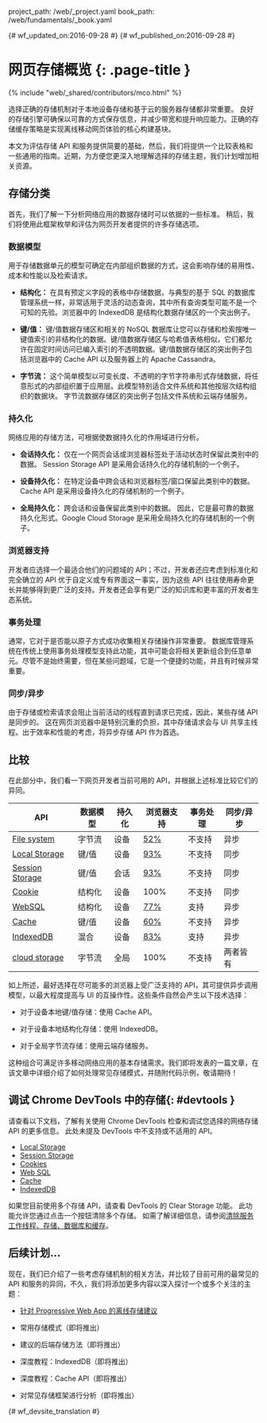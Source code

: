 project_path: /web/_project.yaml
book_path: /web/fundamentals/_book.yaml

{# wf_updated_on:2016-09-28 #}
{# wf_published_on:2016-09-28 #}

# 网页存储概览 {: .page-title }

{% include "web/_shared/contributors/mco.html" %}

选择正确的存储机制对于本地设备存储和基于云的服务器存储都非常重要。
良好的存储引擎可确保以可靠的方式保存信息，并减少带宽和提升响应能力。正确的存储缓存策略是实现离线移动网页体验的核心构建基块。
 

本文为评估存储 API 和服务提供简要的基础，然后，我们将提供一个比较表格和一些通用的指南。近期，为方便您更深入地理解选择的存储主题，我们计划增加相关资源。


## 存储分类

首先，我们了解一下分析网络应用的数据存储时可以依据的一些标准。
稍后，我们将使用此框架枚举和评估为网页开发者提供的许多存储选项。


### 数据模型

用于存储数据单元的模型可确定在内部组织数据的方式，这会影响存储的易用性、成本和性能以及检索请求。

 

* **结构化：** 在具有预定义字段的表格中存储数据，与典型的基于 SQL 的数据库管理系统一样，非常适用于灵活的动态查询，其中所有查询类型可能不是一个可知的先验。浏览器中的 IndexedDB 是结构化数据存储区的一个突出例子。


* **键/值：** 键/值数据存储区和相关的 NoSQL 数据库让您可以存储和检索按唯一键值索引的非结构化的数据。键/值数据存储区与哈希值表格相似，它们都允许在固定时间访问已编入索引的不透明数据。键/值数据存储区的突出例子包括浏览器中的 Cache API 以及服务器上的 Apache Cassandra。


* **字节流：** 这个简单模型以可变长度、不透明的字节字符串形式存储数据，将任意形式的内部组织置于应用层。此模型特别适合文件系统和其他按层次结构组织的数据块。
字节流数据存储区的突出例子包括文件系统和云端存储服务。


### 持久化

网络应用的存储方法，可根据使数据持久化的作用域进行分析。


* **会话持久化：** 仅在一个网页会话或浏览器标签处于活动状态时保留此类别中的数据。
Session Storage API 是采用会话持久化的存储机制的一个例子。


* **设备持久化：** 在特定设备中跨会话和浏览器标签/窗口保留此类别中的数据。
Cache API 是采用设备持久化的存储机制的一个例子。


* **全局持久化：** 跨会话和设备保留此类别中的数据。
因此，它是最可靠的数据持久化形式。Google Cloud Storage 是采用全局持久化的存储机制的一个例子。


### 浏览器支持

开发者应选择一个最适合他们的问题域的 API；不过，开发者还应考虑到标准化和完全确立的 API 优于自定义或专有界面这一事实，因为这些 API 往往使用寿命更长并能够得到更广泛的支持。开发者还会享有更广泛的知识库和更丰富的开发者生态系统。


### 事务处理

通常，它对于是否能以原子方式成功收集相关存储操作非常重要。
数据库管理系统在传统上使用事务处理模型支持此功能，其中可能会将相关更新组合到任意单元。尽管不是始终需要，但在某些问题域，它是一个便捷的功能，并且有时候非常重要。


### 同步/异步

由于存储或检索请求会阻止当前活动的线程直到请求已完成，因此，某些存储 API 是同步的。
这在网页浏览器中是特别沉重的负担，其中存储请求会与 UI 共享主线程。出于效率和性能的考虑，将异步存储 API 作为首选。


## 比较

在此部分中，我们看一下网页开发者当前可用的 API，并根据上述标准比较它们的异同。


<table>
  <thead>
    <th>API</th>
    <th>数据模型</th>
    <th>持久化</th>
    <th>浏览器支持</th>
    <th>事务处理</th>
    <th>同步/异步</th>
  </thead>
  <tbody>
    <tr>
      <td><a href="https://developer.mozilla.org/en-US/docs/Web/API/FileSystem">File system</a></td>
      <td>字节流</td>
      <td>设备</td>
      <td><a href="http://caniuse.com/#feat=filesystem">52%</a></td>
      <td>不支持</td>
      <td>异步</td>
    </tr>
    <tr>
      <td><a href="https://developer.mozilla.org/en-US/docs/Web/API/Window/localStorage">Local Storage</a></td>
      <td>键/值</td>
      <td>设备</td>
      <td><a href="http://caniuse.com/#feat=namevalue-storage">93%</a></td>
      <td>不支持</td>
      <td>同步</td>
    </tr>
    <tr>
      <td><a href="https://developer.mozilla.org/en-US/docs/Web/API/Window/sessionStorage">Session Storage</a></td>
      <td>键/值</td>
      <td>会话</td>
      <td><a href="http://caniuse.com/#feat=namevalue-storage">93%</a></td>
      <td>不支持</td>
      <td>同步</td>
    </tr>
    <tr>
      <td><a href="https://developer.mozilla.org/en-US/docs/Web/HTTP/Cookies">Cookie</a></td>
      <td>结构化</td>
      <td>设备</td>
      <td>100%</td>
      <td>不支持</td>
      <td>同步</td>
    </tr>
    <tr>
      <td><a href="https://www.w3.org/TR/webdatabase/">WebSQL</a></td>
      <td>结构化</td>
      <td>设备</td>
      <td><a href="http://caniuse.com/#feat=sql-storage">77%</a></td>
      <td>支持</td>
      <td>异步</td>
    </tr>
    <tr>
      <td><a href="https://developer.mozilla.org/en-US/docs/Web/API/CacheStorage">Cache</a></td>
      <td>键/值</td>
      <td>设备</td>
      <td><a href="http://caniuse.com/#feat=serviceworkers">60%</a></td>
      <td>不支持</td>
      <td>异步</td>
    </tr>
    <tr>
      <td><a href="https://developer.mozilla.org/en-US/docs/Web/API/IndexedDB_API">IndexedDB</a></td>
      <td>混合</td>
      <td>设备</td>
      <td><a href="http://caniuse.com/#feat=indexeddb">83%</a></td>
      <td>支持</td>
      <td>异步</td>
    </tr>
    <tr>
      <td><a href="https://cloud.google.com/storage/">cloud storage</a></td>
      <td>字节流</td>
      <td>全局</td>
      <td>100%</td>
      <td>不支持</td>
      <td>两者皆有</td>
    </tr>
  <tbody>
</table>

如上所述，最好选择在尽可能多的浏览器上受广泛支持的 API，其可提供异步调用模型，以最大程度提高与 UI 的互操作性。这些条件自然会产生以下技术选择：


* 对于设备本地键/值存储：使用 Cache API。

* 对于设备本地结构化存储：使用 IndexedDB。

* 对于全局字节流存储：使用云端存储服务。

这种组合可满足许多移动网络应用的基本存储需求。我们即将发表的一篇文章，在该文章中详细介绍了如何处理常见存储模式，并随附代码示例，敬请期待！



## 调试 Chrome DevTools 中的存储{: #devtools }

请查看以下文档，了解有关使用 Chrome DevTools 检查和调试您选择的网络存储 API 的更多信息。
此处未提及 DevTools 中不支持或不适用的 API。


* [Local Storage](/web/tools/chrome-devtools/manage-data/local-storage#local-storage)
* [Session Storage](/web/tools/chrome-devtools/manage-data/local-storage#session-storage)
* [Cookies](/web/tools/chrome-devtools/manage-data/cookies)
* [Web SQL](/web/tools/chrome-devtools/manage-data/local-storage#web-sql)
* [Cache](/web/tools/chrome-devtools/progressive-web-apps#caches)
* [IndexedDB](/web/tools/chrome-devtools/manage-data/local-storage#indexeddb)

如果您目前使用多个存储 API，请查看 DevTools 的 Clear Storage 功能。
此功能允许您通过点击一个按钮清除多个存储。
如需了解详细信息，请参阅[清除服务工作线程、存储、数据库和缓存](/web/tools/chrome-devtools/manage-data/local-storage#clear-storage)。



## 后续计划…

现在，我们已介绍了一些考虑存储机制的相关方法，并比较了目前可用的最常见的 API 和服务的异同，不久，我们将添加更多内容以深入探讨一个或多个关注的主题：




* [针对 Progressive Web App 的离线存储建议](offline-for-pwa)

* 常用存储模式（即将推出）

* 建议的后端存储方法（即将推出）

* 深度教程：IndexedDB（即将推出）

* 深度教程：Cache API（即将推出）

* 对常见存储框架进行分析（即将推出）


{# wf_devsite_translation #}
